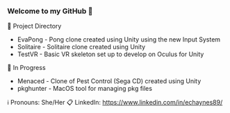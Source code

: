 ### Welcome to my GitHub 👋

🔭 Project Directory
- EvaPong - Pong clone created using Unity using the new Input System
- Solitaire - Solitaire clone created using Unity
- TestVR - Basic VR skeleton set up to develop on Oculus for Unity


🌱 In Progress
- Menaced - Clone of Pest Control (Sega CD) created using Unity
- pkghunter - MacOS tool for managing pkg files


ℹ️ Pronouns: She/Her
📋 LinkedIn: https://www.linkedin.com/in/echaynes89/


<!--
**evachaynes/evachaynes** is a ✨ _special_ ✨ repository because its `README.md` (this file) appears on your GitHub profile.

Here are some ideas to get you started:

- 🔭 I’m currently working on ...
- 🌱 I’m currently learning ...
- 👯 I’m looking to collaborate on ...
- 🤔 I’m looking for help with ...
- 💬 Ask me about ...
- 📫 How to reach me: ...
- 😄 Pronouns: ...
- ⚡ Fun fact: ...
-->
